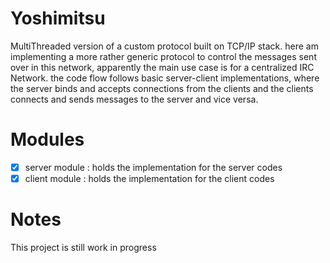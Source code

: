 # Yoshimitsu
MultiThreaded version of a custom protocol built on TCP/IP stack. here am implementing a more rather generic protocol to control the messages sent over in this network, apparently the main use case is for a centralized IRC Network. the code flow follows basic server-client implementations, where the server binds and accepts connections from the clients and the clients connects and sends messages to the server and vice versa.

# Modules
- [x] server module : holds the implementation for the server codes
- [x] client module : holds the implementation for the client codes

# Notes
This project is still work in progress